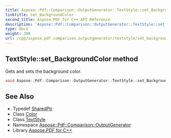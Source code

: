 ```yaml
---
title: Aspose::Pdf::Comparison::OutputGenerator::TextStyle::set_BackgroundColor method
linktitle: set_BackgroundColor
second_title: Aspose.PDF for C++ API Reference
description: 'Aspose::Pdf::Comparison::OutputGenerator::TextStyle::set_BackgroundColor method. Gets and sets the background color in C++.'
type: docs
weight: 300
url: /cpp/aspose.pdf.comparison.outputgenerator/textstyle/set_backgroundcolor/
---
```

## TextStyle::set_BackgroundColor method


Gets and sets the background color.

```cpp
void Aspose::Pdf::Comparison::OutputGenerator::TextStyle::set_BackgroundColor(System::SharedPtr<Aspose::Pdf::Color> value)
```

## See Also

* Typedef [SharedPtr](../../../system/sharedptr/)
* Class [Color](../../../aspose.pdf/color/)
* Class [TextStyle](../)
* Namespace [Aspose::Pdf::Comparison::OutputGenerator](../../)
* Library [Aspose.PDF for C++](../../../)
